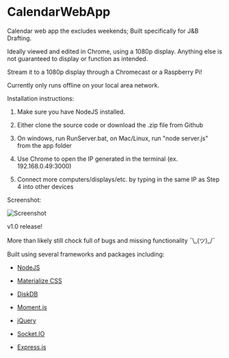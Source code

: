 # CalendarWebApp

Calendar web app the excludes weekends; Built specifically for J&B Drafting.

Ideally viewed and edited in Chrome, using a 1080p display. Anything else is not guaranteed to display or function as intended.

Stream it to a 1080p display through a Chromecast or a Raspberry Pi!

Currently only runs offline on your local area network.

Installation instructions:

1. Make sure you have NodeJS installed.

2. Either clone the source code or download the .zip file from Github

3. On windows, run RunServer.bat, on Mac/Linux, run "node server.js" from the app folder

4. Use Chrome to open the IP generated in the terminal (ex. 192.168.0.49:3000)

5. Connect more computers/displays/etc. by typing in the same IP as Step 4 into other devices

Screenshot:

![Screenshot](https://dl.dropboxusercontent.com/s/0xk8m2yl1l6l5vg/calendardemo.png?dl=0 "Demo screenshot")

v1.0 release!

More than likely still chock full of bugs and missing functionality ¯\\\_(ツ)\_/¯

Built using several frameworks and packages including:

- [NodeJS](https://nodejs.org/)

- [Materialize CSS](http://materializecss.com/)

- [DiskDB](https://github.com/arvindr21/diskDB)

- [Moment.js](http://momentjs.com/)

- [jQuery](https://jquery.com/)

- [Socket.IO](http://socket.io/)

- [Express.js](https://expressjs.com/)
